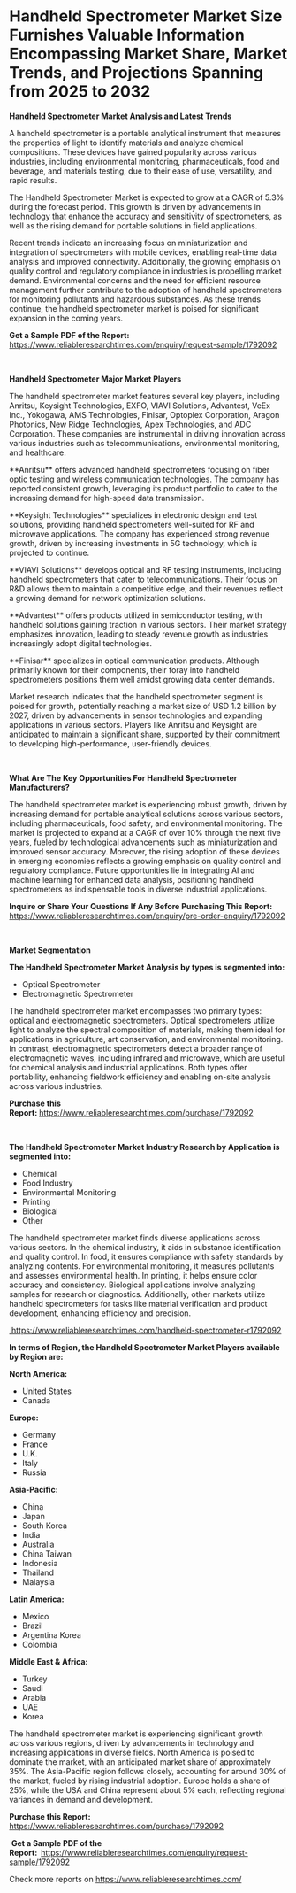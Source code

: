 <p><h1>Handheld Spectrometer Market Size Furnishes Valuable Information Encompassing Market Share, Market Trends, and Projections Spanning from 2025 to 2032</h1></p><p><strong>Handheld Spectrometer Market Analysis and Latest Trends</strong></p>
<p><p>A handheld spectrometer is a portable analytical instrument that measures the properties of light to identify materials and analyze chemical compositions. These devices have gained popularity across various industries, including environmental monitoring, pharmaceuticals, food and beverage, and materials testing, due to their ease of use, versatility, and rapid results.</p><p>The Handheld Spectrometer Market is expected to grow at a CAGR of 5.3% during the forecast period. This growth is driven by advancements in technology that enhance the accuracy and sensitivity of spectrometers, as well as the rising demand for portable solutions in field applications. </p><p>Recent trends indicate an increasing focus on miniaturization and integration of spectrometers with mobile devices, enabling real-time data analysis and improved connectivity. Additionally, the growing emphasis on quality control and regulatory compliance in industries is propelling market demand. Environmental concerns and the need for efficient resource management further contribute to the adoption of handheld spectrometers for monitoring pollutants and hazardous substances. As these trends continue, the handheld spectrometer market is poised for significant expansion in the coming years.</p></p>
<p><strong>Get a Sample PDF of the Report:&nbsp;</strong> <a href="https://www.reliableresearchtimes.com/enquiry/request-sample/1792092?utm_campaign=2233&utm_medium=2&utm_source=Github&utm_content=ia&utm_term=10042025&utm_id=handheld-spectrometer">https://www.reliableresearchtimes.com/enquiry/request-sample/1792092</a></p>
<p>&nbsp;</p>
<p><strong>Handheld Spectrometer Major Market Players</strong></p>
<p><p>The handheld spectrometer market features several key players, including Anritsu, Keysight Technologies, EXFO, VIAVI Solutions, Advantest, VeEx Inc., Yokogawa, AMS Technologies, Finisar, Optoplex Corporation, Aragon Photonics, New Ridge Technologies, Apex Technologies, and ADC Corporation. These companies are instrumental in driving innovation across various industries such as telecommunications, environmental monitoring, and healthcare.</p><p>**Anritsu** offers advanced handheld spectrometers focusing on fiber optic testing and wireless communication technologies. The company has reported consistent growth, leveraging its product portfolio to cater to the increasing demand for high-speed data transmission.</p><p>**Keysight Technologies** specializes in electronic design and test solutions, providing handheld spectrometers well-suited for RF and microwave applications. The company has experienced strong revenue growth, driven by increasing investments in 5G technology, which is projected to continue.</p><p>**VIAVI Solutions** develops optical and RF testing instruments, including handheld spectrometers that cater to telecommunications. Their focus on R&D allows them to maintain a competitive edge, and their revenues reflect a growing demand for network optimization solutions.</p><p>**Advantest** offers products utilized in semiconductor testing, with handheld solutions gaining traction in various sectors. Their market strategy emphasizes innovation, leading to steady revenue growth as industries increasingly adopt digital technologies.</p><p>**Finisar** specializes in optical communication products. Although primarily known for their components, their foray into handheld spectrometers positions them well amidst growing data center demands.</p><p>Market research indicates that the handheld spectrometer segment is poised for growth, potentially reaching a market size of USD 1.2 billion by 2027, driven by advancements in sensor technologies and expanding applications in various sectors. Players like Anritsu and Keysight are anticipated to maintain a significant share, supported by their commitment to developing high-performance, user-friendly devices.</p></p>
<p>&nbsp;</p>
<p><strong>What Are The Key Opportunities For Handheld Spectrometer Manufacturers?</strong></p>
<p><p>The handheld spectrometer market is experiencing robust growth, driven by increasing demand for portable analytical solutions across various sectors, including pharmaceuticals, food safety, and environmental monitoring. The market is projected to expand at a CAGR of over 10% through the next five years, fueled by technological advancements such as miniaturization and improved sensor accuracy. Moreover, the rising adoption of these devices in emerging economies reflects a growing emphasis on quality control and regulatory compliance. Future opportunities lie in integrating AI and machine learning for enhanced data analysis, positioning handheld spectrometers as indispensable tools in diverse industrial applications.</p></p>
<p><strong>Inquire or Share Your Questions If Any Before Purchasing This Report:</strong> <a href="https://www.reliableresearchtimes.com/enquiry/pre-order-enquiry/1792092?utm_campaign=2233&utm_medium=2&utm_source=Github&utm_content=ia&utm_term=10042025&utm_id=handheld-spectrometer">https://www.reliableresearchtimes.com/enquiry/pre-order-enquiry/1792092</a></p>
<p>&nbsp;</p>
<p><strong>Market Segmentation</strong></p>
<p><strong>The Handheld Spectrometer Market Analysis by types is segmented into:</strong></p>
<p><ul><li>Optical Spectrometer</li><li>Electromagnetic Spectrometer</li></ul></p>
<p><p>The handheld spectrometer market encompasses two primary types: optical and electromagnetic spectrometers. Optical spectrometers utilize light to analyze the spectral composition of materials, making them ideal for applications in agriculture, art conservation, and environmental monitoring. In contrast, electromagnetic spectrometers detect a broader range of electromagnetic waves, including infrared and microwave, which are useful for chemical analysis and industrial applications. Both types offer portability, enhancing fieldwork efficiency and enabling on-site analysis across various industries.</p></p>
<p><strong>Purchase this Report:&nbsp;</strong><a href="https://www.reliableresearchtimes.com/purchase/1792092?utm_campaign=2233&utm_medium=2&utm_source=Github&utm_content=ia&utm_term=10042025&utm_id=handheld-spectrometer">https://www.reliableresearchtimes.com/purchase/1792092</a></p>
<p>&nbsp;</p>
<p><strong>The Handheld Spectrometer Market Industry Research by Application is segmented into:</strong></p>
<p><ul><li>Chemical</li><li>Food Industry</li><li>Environmental Monitoring</li><li>Printing</li><li>Biological</li><li>Other</li></ul></p>
<p><p>The handheld spectrometer market finds diverse applications across various sectors. In the chemical industry, it aids in substance identification and quality control. In food, it ensures compliance with safety standards by analyzing contents. For environmental monitoring, it measures pollutants and assesses environmental health. In printing, it helps ensure color accuracy and consistency. Biological applications involve analyzing samples for research or diagnostics. Additionally, other markets utilize handheld spectrometers for tasks like material verification and product development, enhancing efficiency and precision.</p></p>
<p><a href="https://www.reliableresearchtimes.com/handheld-spectrometer-r1792092?utm_campaign=2233&utm_medium=2&utm_source=Github&utm_content=ia&utm_term=10042025&utm_id=handheld-spectrometer">&nbsp;https://www.reliableresearchtimes.com/handheld-spectrometer-r1792092</a></p>
<p><strong>In terms of Region, the Handheld Spectrometer Market Players available by Region are:</strong></p>
<p>
    <p> <strong> North America: </strong>
        <ul>
            <li>United States</li>
            <li>Canada</li>
        </ul>
        </p> 
    <p> <strong> Europe: </strong>
        <ul>
            <li>Germany</li>
            <li>France</li>
            <li>U.K.</li>
            <li>Italy</li>
            <li>Russia</li>
        </ul>
        </p> 
    <p> <strong> Asia-Pacific: </strong>
        <ul>
            <li>China</li>
            <li>Japan</li>
            <li>South Korea</li>
            <li>India</li>
            <li>Australia</li>
            <li>China Taiwan</li>
            <li>Indonesia</li>
            <li>Thailand</li>
            <li>Malaysia</li>
        </ul>
        </p> 
    <p> <strong> Latin America: </strong>
        <ul>
            <li>Mexico</li>
            <li>Brazil</li>
            <li>Argentina Korea</li>
            <li>Colombia</li>
        </ul>
        </p> 
    <p> <strong> Middle East & Africa: </strong>
        <ul>
            <li>Turkey</li>
            <li>Saudi</li>
            <li>Arabia</li>
            <li>UAE</li>
            <li>Korea</li>
        </ul>
    </p>
    </p>
<p><p>The handheld spectrometer market is experiencing significant growth across various regions, driven by advancements in technology and increasing applications in diverse fields. North America is poised to dominate the market, with an anticipated market share of approximately 35%. The Asia-Pacific region follows closely, accounting for around 30% of the market, fueled by rising industrial adoption. Europe holds a share of 25%, while the USA and China represent about 5% each, reflecting regional variances in demand and development.</p></p>
<p><strong>Purchase this Report: </strong><a href="https://www.reliableresearchtimes.com/purchase/1792092?utm_campaign=2233&utm_medium=2&utm_source=Github&utm_content=ia&utm_term=10042025&utm_id=handheld-spectrometer">https://www.reliableresearchtimes.com/purchase/1792092</a></p>
<p>&nbsp;<strong>Get a Sample PDF of the Report:&nbsp;&nbsp;</strong><a href="https://www.reliableresearchtimes.com/enquiry/request-sample/1792092?utm_campaign=2233&utm_medium=2&utm_source=Github&utm_content=ia&utm_term=10042025&utm_id=handheld-spectrometer">https://www.reliableresearchtimes.com/enquiry/request-sample/1792092</a></p>
<p><strong></strong></p>
<p>Check more reports on <a href="https://www.reliableresearchtimes.com/?utm_campaign=2233&utm_medium=2&utm_source=Github&utm_content=ia&utm_term=10042025&utm_id=handheld-spectrometer">https://www.reliableresearchtimes.com/</a></p>